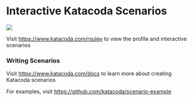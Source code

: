 # Interactive Katacoda Scenarios

[![](http://shields.katacoda.com/katacoda/rsuley/count.svg)](https://www.katacoda.com/rsuley "Get your profile on Katacoda.com")

Visit https://www.katacoda.com/rsuley to view the profile and interactive scenarios

### Writing Scenarios
Visit https://www.katacoda.com/docs to learn more about creating Katacoda scenarios

For examples, visit https://github.com/katacoda/scenario-example
